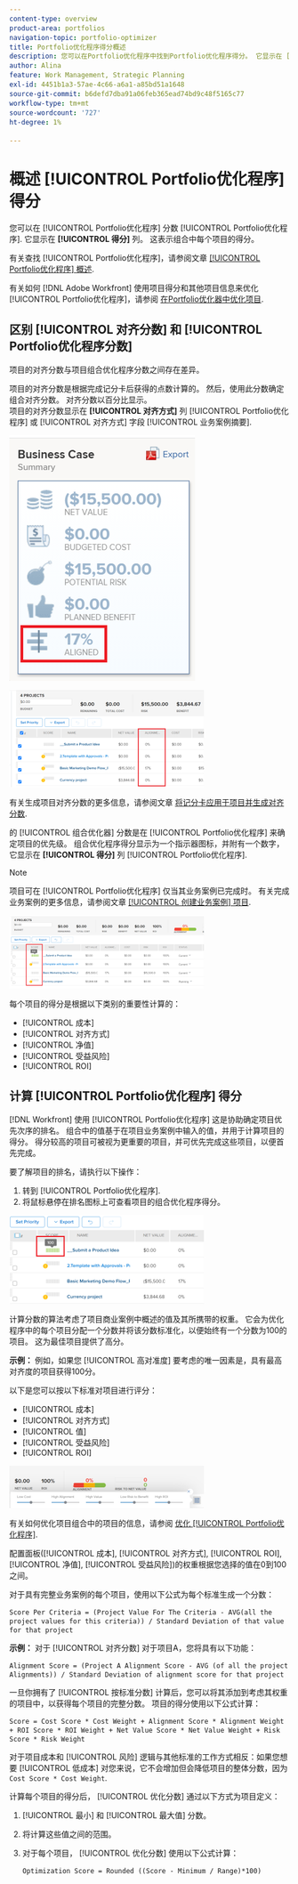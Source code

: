 ```yaml
---
content-type: overview
product-area: portfolios
navigation-topic: portfolio-optimizer
title: Portfolio优化程序得分概述
description: 您可以在Portfolio优化程序中找到Portfolio优化程序得分。 它显示在 [!UICONTROL 得分] 列。 这表示组合中每个项目的得分。
author: Alina
feature: Work Management, Strategic Planning
exl-id: 4451b1a3-57ae-4c66-a6a1-a85bd51a1648
source-git-commit: b6defd7dba91a06feb365ead74bd9c48f5165c77
workflow-type: tm+mt
source-wordcount: '727'
ht-degree: 1%

---
```


# 概述 [!UICONTROL Portfolio优化程序] 得分

您可以在 [!UICONTROL Portfolio优化程序] 分数 [!UICONTROL Portfolio优化程序]. 它显示在 **[!UICONTROL 得分]** 列。 这表示组合中每个项目的得分。

有关查找 [!UICONTROL Portfolio优化程序]，请参阅文章 [[!UICONTROL Portfolio优化程序] 概述](../../../manage-work/portfolios/portfolio-optimizer/portfolio-optimizer-overview.md).

有关如何 [!DNL Adobe Workfront] 使用项目得分和其他项目信息来优化 [!UICONTROL Portfolio优化程序]，请参阅 [在Portfolio优化器中优化项目](../../../manage-work/portfolios/portfolio-optimizer/optimize-projects-in-portfolio-optimizer.md).

## 区别 [!UICONTROL 对齐分数] 和 [!UICONTROL Portfolio优化程序分数]

项目的对齐分数与项目组合优化程序分数之间存在差异。

项目的对齐分数是根据完成记分卡后获得的点数计算的。 然后，使用此分数确定组合对齐分数。 对齐分数以百分比显示。\
项目的对齐分数显示在 **[!UICONTROL 对齐方式]** 列 [!UICONTROL Portfolio优化程序] 或 [!UICONTROL 对齐方式] 字段 [!UICONTROL 业务案例摘要].

![](assets/business-case-summary-aligned-field-highlighted.png)

![](assets/project-alignment-score-portfolio-optimizer-highlighted-350x174.png)

有关生成项目对齐分数的更多信息，请参阅文章 [将记分卡应用于项目并生成对齐分数](../../../manage-work/projects/define-a-business-case/apply-scorecard-to-project-to-generate-alignment-score.md).

的 [!UICONTROL 组合优化器] 分数是在 [!UICONTROL Portfolio优化程序] 来确定项目的优先级。 组合优化程序得分显示为一个指示器图标，并附有一个数字，它显示在 **[!UICONTROL 得分]** 列 [!UICONTROL Portfolio优化程序].

>[!NOTE]
>
>项目可在 [!UICONTROL Portfolio优化程序] 仅当其业务案例已完成时。 有关完成业务案例的更多信息，请参阅文章 [[!UICONTROL 创建业务案例] 项目](../../../manage-work/projects/define-a-business-case/create-business-case.md).

![](assets/portfolio-optimizer-project-score-highlighted-350x132.png)

每个项目的得分是根据以下类别的重要性计算的：

* [!UICONTROL 成本]
* [!UICONTROL 对齐方式]
* [!UICONTROL 净值]
* [!UICONTROL 受益风险]
* [!UICONTROL ROI]

## 计算 [!UICONTROL Portfolio优化程序] 得分

<!--
<p data-mc-conditions="QuicksilverOrClassic.Draft mode">(NOTE: This was edited based on this issue, per Anna: https://hub.workfront.com/issue/603d0c58000095ea0bc00ce5e2110693/overview)</p>
-->

[!DNL Workfront] 使用 [!UICONTROL Portfolio优化程序] 这是协助确定项目优先次序的排名。 组合中的值基于在项目业务案例中输入的值，并用于计算项目的得分。 得分较高的项目可被视为更重要的项目，并可优先完成这些项目，以便首先完成。

要了解项目的排名，请执行以下操作：

1. 转到 [!UICONTROL Portfolio优化程序].
1. 将鼠标悬停在排名图标上可查看项目的组合优化程序得分。

![ranking_icon_in_portfolio_optimizer_new_png](assets/ranking-icon-in-portfolio-optimizer-new-350x160.png)

计算分数的算法考虑了项目商业案例中概述的值及其所携带的权重。 它会为优化程序中的每个项目分配一个分数并将该分数标准化，以便始终有一个分数为100的项目。 这为最佳项目提供了高分。

**示例：** 例如，如果您 [!UICONTROL 高对准度] 要考虑的唯一因素是，具有最高对齐度的项目获得100分。

以下是您可以按以下标准对项目进行评分：

* [!UICONTROL 成本]
* [!UICONTROL 对齐方式]
* [!UICONTROL 值]
* [!UICONTROL 受益风险]
* [!UICONTROL ROI]

![](assets/optimizer-sliding-value-options-350x77.png)

有关如何优化项目组合中的项目的信息，请参阅 [优化 [!UICONTROL Portfolio优化程序]](../../../manage-work/portfolios/portfolio-optimizer/optimize-projects-in-portfolio-optimizer.md).

配置面板([!UICONTROL 成本], [!UICONTROL 对齐方式], [!UICONTROL ROI], [!UICONTROL 净值], [!UICONTROL 受益风险])的权重根据您选择的值在0到100之间。

对于具有完整业务案例的每个项目，使用以下公式为每个标准生成一个分数：

```
Score Per Criteria = (Project Value For The Criteria - AVG(all the project values for this criteria)) / Standard Deviation of that value for that project
```

**示例：** 对于 [!UICONTROL 对齐分数] 对于项目A，您将具有以下功能：

```
Alignment Score = (Project A Alignment Score - AVG (of all the project Alignments)) / Standard Deviation of alignment score for that project
```

一旦你拥有了 [!UICONTROL 按标准分数] 计算后，您可以将其添加到考虑其权重的项目中，以获得每个项目的完整分数。 项目的得分使用以下公式计算：

```
Score = Cost Score * Cost Weight + Alignment Score * Alignment Weight + ROI Score * ROI Weight + Net Value Score * Net Value Weight + Risk Score * Risk Weight
```

对于项目成本和 [!UICONTROL 风险] 逻辑与其他标准的工作方式相反：如果您想要 [!UICONTROL 低成本] 对您来说，它不会增加但会降低项目的整体分数，因为 `Cost Score * Cost Weight`.

计算每个项目的得分后， [!UICONTROL 优化分数] 通过以下方式为项目定义：

1. [!UICONTROL 最小] 和 [!UICONTROL 最大值] 分数。
1. 将计算这些值之间的范围。
1. 对于每个项目， [!UICONTROL 优化分数] 使用以下公式计算：

   ```
   Optimization Score = Rounded ((Score - Minimum / Range)*100)
   ```
